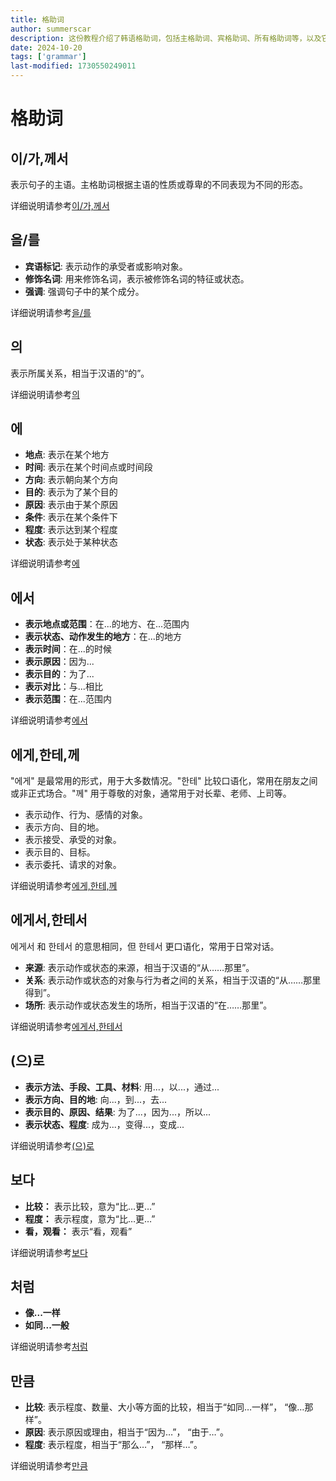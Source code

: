 ```yaml
---
title: 格助词
author: summerscar
description: 这份教程介绍了韩语格助词，包括主格助词、宾格助词、所有格助词等，以及它们在句子中的用法和含义。教程还包含每个格助词的详细解释和例句，方便学习者理解和应用。
date: 2024-10-20
tags: ['grammar']
last-modified: 1730550249011
---
```


# 格助词

## 이/가,께서

表示句子的主语。主格助词根据主语的性质或尊卑的不同表现为不同的形态。

详细说明请参考[이/가,께서](/learn/beginner/语法形态/이-가-께서)

## 을/를

* **宾语标记**: 表示动作的承受者或影响对象。
* **修饰名词**:  用来修饰名词，表示被修饰名词的特征或状态。
* **强调**:  强调句子中的某个成分。

详细说明请参考[을/를](/learn/beginner/语法形态/을-를)

## 의

表示所属关系，相当于汉语的“的”。

详细说明请参考[의](/learn/beginner/语法形态/의)

## 에

* **地点**: 表示在某个地方
* **时间**: 表示在某个时间点或时间段
* **方向**: 表示朝向某个方向
* **目的**: 表示为了某个目的
* **原因**: 表示由于某个原因
* **条件**: 表示在某个条件下
* **程度**: 表示达到某个程度
* **状态**: 表示处于某种状态

详细说明请参考[에](/learn/beginner/语法形态/에)

## 에서

* **表示地点或范围**：在...的地方、在...范围内
* **表示状态、动作发生的地方**：在...的地方
* **表示时间**：在...的时候
* **表示原因**：因为...
* **表示目的**：为了...
* **表示对比**：与...相比
* **表示范围**：在...范围内


详细说明请参考[에서](/learn/beginner/语法形态/에서)

## 에게,한테,께

"에게" 是最常用的形式，用于大多数情况。"한테" 比较口语化，常用在朋友之间或非正式场合。"께" 用于尊敬的对象，通常用于对长辈、老师、上司等。

* 表示动作、行为、感情的对象。
* 表示方向、目的地。
* 表示接受、承受的对象。
* 表示目的、目标。
* 表示委托、请求的对象。

详细说明请参考[에게,한테,께](/learn/beginner/语法形态/에게-한테-께)

## 에게서,한테서

에게서 和 한테서 的意思相同，但 한테서 更口语化，常用于日常对话。

* **来源**: 表示动作或状态的来源，相当于汉语的“从……那里”。
* **关系**: 表示动作或状态的对象与行为者之间的关系，相当于汉语的“从……那里得到”。
* **场所**: 表示动作或状态发生的场所，相当于汉语的“在……那里”。

详细说明请参考[에게서,한테서](/learn/beginner/语法形态/에게서-한테서)

## (으)로

* **表示方法、手段、工具、材料**: 用...，以...，通过...
* **表示方向、目的地**: 向...，到...，去...
* **表示目的、原因、结果**: 为了...，因为...，所以...
* **表示状态、程度**:  成为...，变得...，变成...

详细说明请参考[(으)로](/learn/beginner/语法形态/로)

## 보다

* **比较：** 表示比较，意为“比…更…”
* **程度：** 表示程度，意为“比…更…”
* **看，观看：** 表示“看，观看”

详细说明请参考[보다](/learn/beginner/语法形态/보다)

## 처럼

* **像...一样**
* **如同...一般**

详细说明请参考[처럼](/learn/beginner/语法形态/처럼)

## 만큼

* **比较**: 表示程度、数量、大小等方面的比较，相当于“如同…一样”， “像…那样”。
* **原因**:  表示原因或理由，相当于“因为…”， “由于…”。
* **程度**: 表示程度，相当于“那么…”， “那样…”。

详细说明请参考[만큼](/learn/beginner/语法形态/만큼)
